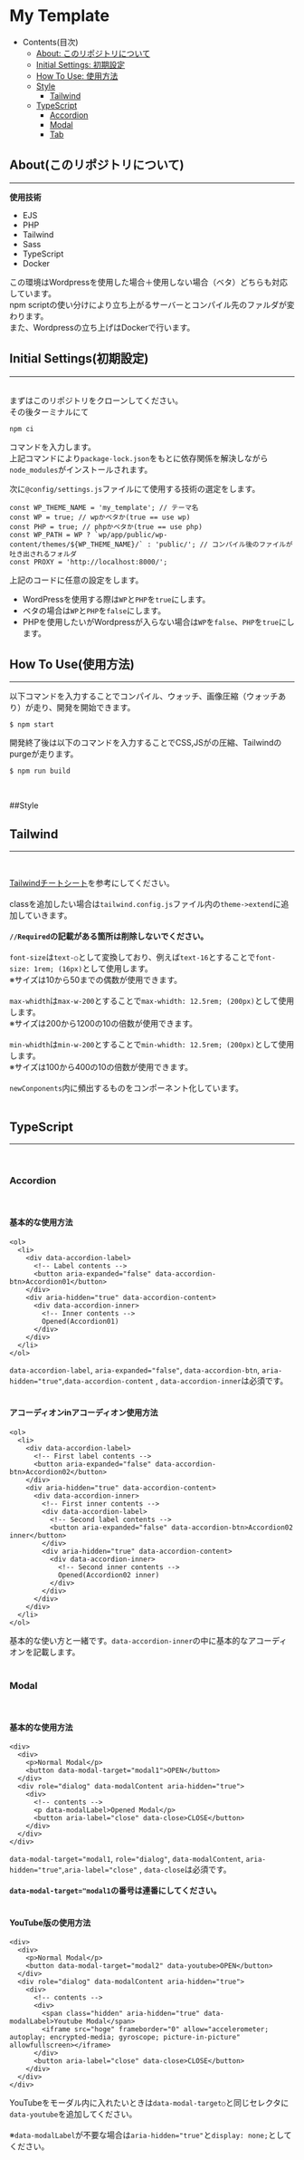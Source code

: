 # My Template

* Contents(目次)
  * [About: このリポジトリについて](#About)
  * [Initial Settings: 初期設定](#Initial-Settings)
  * [How To Use: 使用方法](#How-To-Use)
  * [Style](#Style)
    * [Tailwind](#Tailwind)
  * [TypeScript](#TypeScript)
    * [Accordion](#Accordion)
    * [Modal](#Modal)
    * [Tab](#Tab)

## About(このリポジトリについて)

---
**使用技術**
* EJS
* PHP
* Tailwind
* Sass
* TypeScript
* Docker

この環境はWordpressを使用した場合＋使用しない場合（ベタ）どちらも対応しています。  
npm scriptの使い分けにより立ち上がるサーバーとコンパイル先のファルダが変わります。  
また、Wordpressの立ち上げはDockerで行います。

## Initial Settings(初期設定)

---
<br>
まずはこのリポジトリをクローンしてください。<br>
その後ターミナルにて

```
npm ci
```

コマンドを入力します。<br>
上記コマンドにより`package-lock.json`をもとに依存関係を解決しながら`node_modules`がインストールされます。  
  
次に`@config/settings.js`ファイルにて使用する技術の選定をします。

```
const WP_THEME_NAME = 'my_template'; // テーマ名
const WP = true; // wpかベタか(true == use wp)
const PHP = true; // phpかベタか(true == use php)
const WP_PATH = WP ? `wp/app/public/wp-content/themes/${WP_THEME_NAME}/` : 'public/'; // コンパイル後のファイルが吐き出されるフォルダ
const PROXY = 'http://localhost:8000/';
```

上記のコードに任意の設定をします。  
* WordPressを使用する際は`WP`と`PHP`を`true`にします。
* ベタの場合は`WP`と`PHP`を`false`にします。
* PHPを使用したいがWordpressが入らない場合は`WP`を`false`、`PHP`を`true`にします。

## How To Use(使用方法)

---
以下コマンドを入力することでコンパイル、ウォッチ、画像圧縮（ウォッチあり）が走り、開発を開始できます。

```
$ npm start
```

開発終了後は以下のコマンドを入力することでCSS,JSがの圧縮、Tailwindのpurgeが走ります。

```
$ npm run build
```

<br>

##Style

## Tailwind
---
<br>

[Tailwindチートシート](https://nerdcave.com/tailwind-cheat-sheet)を参考にしてください。
<br>
<br>
classを追加したい場合は`tailwind.config.js`ファイル内の`theme->extend`に追加していきます。
<br>
<br>
**`//Required`の記載がある箇所は削除しないでください。**
<br>
<br>
`font-size`は`text-○`として変換しており、例えば`text-16`とすることで`font-size: 1rem; (16px)`として使用します。  
※サイズは10から50までの偶数が使用できます。
<br>
<br>
`max-whidth`は`max-w-200`とすることで`max-whidth: 12.5rem; (200px)`として使用します。  
※サイズは200から1200の10の倍数が使用できます。
<br>
<br>
`min-whidth`は`min-w-200`とすることで`min-whidth: 12.5rem; (200px)`として使用します。  
※サイズは100から400の10の倍数が使用できます。
<br>
<br>
`newConponents`内に頻出するものをコンポーネント化しています。
<br>
<br>

## TypeScript
---
<br>

### Accordion

<br>

#### 基本的な使用方法

```
<ol>
  <li>
    <div data-accordion-label>
      <!-- Label contents -->
      <button aria-expanded="false" data-accordion-btn>Accordion01</button>
    </div>
    <div aria-hidden="true" data-accordion-content>
      <div data-accordion-inner>
        <!-- Inner contents -->
        Opened(Accordion01)
      </div>
    </div>
  </li>
</ol>
```

`data-accordion-label`, `aria-expanded="false"`, `data-accordion-btn`, `aria-hidden="true"`,`data-accordion-content`
, `data-accordion-inner`は必須です。
<br>
<br>

#### アコーディオンinアコーディオン使用方法

```
<ol>
  <li>
    <div data-accordion-label>
      <!-- First label contents -->
      <button aria-expanded="false" data-accordion-btn>Accordion02</button>
    </div>
    <div aria-hidden="true" data-accordion-content>
      <div data-accordion-inner>
        <!-- First inner contents -->
        <div data-accordion-label>
          <!-- Second label contents -->
          <button aria-expanded="false" data-accordion-btn>Accordion02 inner</button>
        </div>
        <div aria-hidden="true" data-accordion-content>
          <div data-accordion-inner>
            <!-- Second inner contents -->
            Opened(Accordion02 inner)
          </div>
        </div>
      </div>
    </div>
  </li>
</ol>
```

基本的な使い方と一緒です。`data-accordion-inner`の中に基本的なアコーディオンを記載します。
<br>
<br>

### Modal

<br>

#### 基本的な使用方法

```
<div>
  <div>
    <p>Normal Modal</p>
    <button data-modal-target="modal1">OPEN</button>
  </div>
  <div role="dialog" data-modalContent aria-hidden="true">
    <div>
      <!-- contents -->
      <p data-modalLabel>Opened Modal</p>
      <button aria-label="close" data-close>CLOSE</button>
    </div>
  </div>
</div>
```

`data-modal-target="modal1`, `role="dialog"`, `data-modalContent`, `aria-hidden="true"`,`aria-label="close"`
, `data-close`は必須です。
<br>
<br>
**`data-modal-target="modal1`の番号は連番にしてください。**
<br>
<br>

#### YouTube版の使用方法

```
<div>
  <div>
    <p>Normal Modal</p>
    <button data-modal-target="modal2" data-youtube>OPEN</button>
  </div>
  <div role="dialog" data-modalContent aria-hidden="true">
    <div>
      <!-- contents -->
      <div>
        <span class="hidden" aria-hidden="true" data-modalLabel>Youtube Modal</span>
        <iframe src="hoge" frameborder="0" allow="accelerometer; autoplay; encrypted-media; gyroscope; picture-in-picture" allowfullscreen></iframe>
      </div>
      <button aria-label="close" data-close>CLOSE</button>
    </div>
  </div>
</div>
```

YouTubeをモーダル内に入れたいときは`data-modal-target○`と同じセレクタに`data-youtube`を追加してください。
<br>
<br>
※`data-modalLabel`が不要な場合は`aria-hidden="true"`と`display: none;`としてください。





